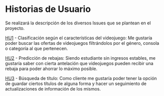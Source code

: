 # Historias de Usuario

Se realizará la descripción de los diversos Issues que se plantean en el proyecto.

[HU1](https://github.com/Paszser/IV/issues/3) - Clasificación según el características del videojuego: Me gustaría poder buscar las ofertas de videojuegos filtrándolos por el género, consola o categoría al que pertenecen.

[HU2](https://github.com/Paszser/IV/issues/4) - Predicción de rebajas: Siendo estudiante sin ingresos estables, me gustaría saber con cierta antelación que videojuegos pueden recibir una rebaja para poder ahorrar lo máximo posible.

[HU3](https://github.com/Paszser/IV/issues/6) - Búsqueda de título: Como cliente me gustaría poder tener la opción de guardar ciertos títulos de alguna forma y hacer un seguimiento de actualizaciones de información de los mismos.
